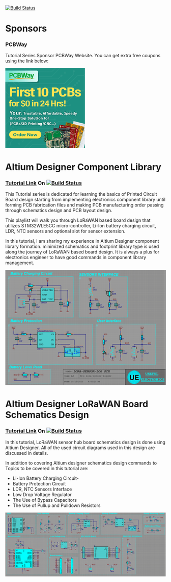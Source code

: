 [![Build Status](https://img.shields.io/badge/USEFUL%20ELECTRONICS-YOUTUBE-red)](https://www.youtube.com/user/wardzx1)

# Sponsors

### PCBWay
Tutorial Series Sponsor PCBWay Website. You can get extra free coupons using the link below:

[<img src="https://github.com/UsefulElectronics/RaspberryPi-Alternative-BPi-M3-Remote-Development/blob/main/Pictures/250x250.gif">](https://www.pcbway.com/setinvite.aspx?inviteid=582640)


# Altium Designer Component Library

### [Tutorial Link](https://youtu.be/62l_jWaxQdU) On [![Build Status](https://img.shields.io/badge/YouTube-FF0000?style=for-the-badge&logo=youtube&logoColor=white)](https://www.youtube.com/wardzx1) 

This Tutorial series is dedicated for learning the basics of Printed Circuit Board design starting from implementing electronics component library until forming PCB fabrication files and making PCB manufacturing order passing through schematics design and PCB layout design.

This playlist will walk you through LoRaWAN based board design that utilizes STM32WLE5CC micro-controller, Li-Ion battery charging circuit, LDR, NTC sensors and optional slot for sensor extension.

In this tutorial, I am sharing my experience in Altium Designer component library formation. minimized schematics and footprint library type is used along the journey of LoRaWAN based board design. It is always a plus for electronics engineer to have good commands in component library management. 


![Circuit Diagram](https://github.com/UsefulElectronics/altium-component-library/blob/main/cover/altium1.png)


# Altium Designer LoRaWAN Board Schematics Design

### [Tutorial Link](https://youtu.be/88Dzuh8JYsw) On [![Build Status](https://img.shields.io/badge/YouTube-FF0000?style=for-the-badge&logo=youtube&logoColor=white)](https://www.youtube.com/wardzx1) 

In this tutorial,  LoRaWAN sensor hub board schematics design is done using Altium Designer. All of the used circuit diagrams used in this design are discussed in details. 

In addition to covering Altium designer schematics design commands to Topics to be covered in this tutorial are:
- Li-Ion Battery Charging Circuit-
- Battery  Protection Circuit
- LDR, NTC Sensors Interface
- Low Drop Voltage Regulator 
- The Use of Bypass Capacitors
- The Use of Pullup and Pulldown Resistors 


![Circuit Diagram](https://github.com/UsefulElectronics/altium-component-library/blob/main/cover/altium2.png)



